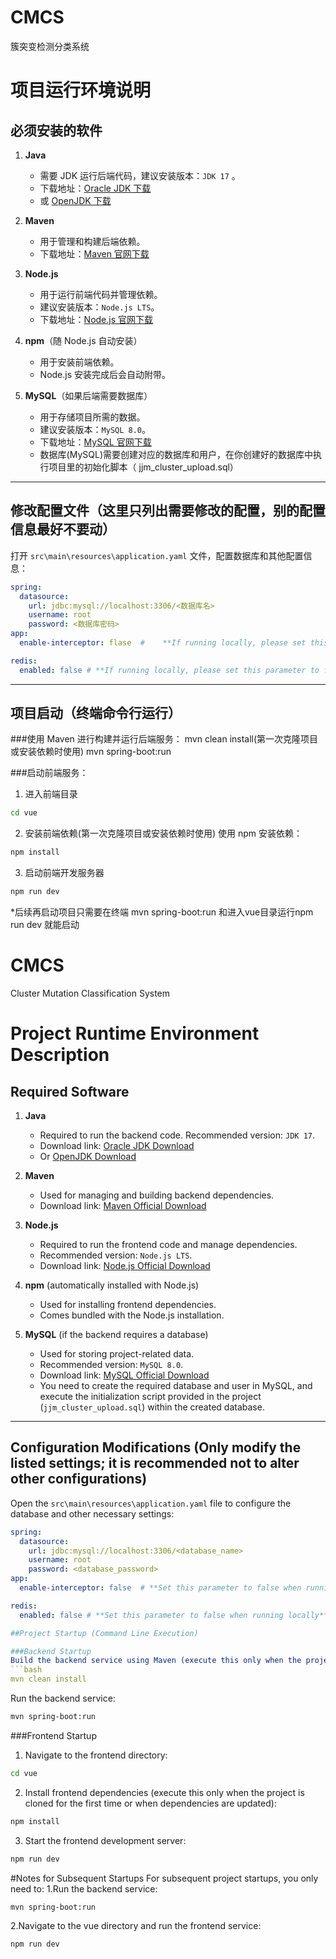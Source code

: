 # CMCS
簇突变检测分类系统
# 项目运行环境说明

## 必须安装的软件

1. **Java**
   - 需要 JDK 运行后端代码，建议安装版本：`JDK 17` 。
   - 下载地址：[Oracle JDK 下载](https://www.oracle.com/java/technologies/javase-downloads.html)
   - 或 [OpenJDK 下载](https://openjdk.org/)

2. **Maven**
   - 用于管理和构建后端依赖。
   - 下载地址：[Maven 官网下载](https://maven.apache.org/download.cgi)

3. **Node.js**
   - 用于运行前端代码并管理依赖。
   - 建议安装版本：`Node.js LTS`。
   - 下载地址：[Node.js 官网下载](https://nodejs.org/)

4. **npm**（随 Node.js 自动安装）
   - 用于安装前端依赖。
   - Node.js 安装完成后会自动附带。

5. **MySQL**（如果后端需要数据库）
   - 用于存储项目所需的数据。
   - 建议安装版本：`MySQL 8.0`。
   - 下载地址：[MySQL 官网下载](https://dev.mysql.com/downloads/)
   - 数据库(MySQL)需要创建对应的数据库和用户，在你创建好的数据库中执行项目里的初始化脚本（ jjm_cluster_upload.sql）


---

## 修改配置文件（这里只列出需要修改的配置，别的配置信息最好不要动）

打开 `src\main\resources\application.yaml` 文件，配置数据库和其他配置信息：

```yaml
spring:
  datasource:
    url: jdbc:mysql://localhost:3306/<数据库名>
    username: root
    password: <数据库密码>
app:
  enable-interceptor: flase  #    **If running locally, please set this parameter to false**

redis:
  enabled: false # **If running locally, please set this parameter to false**
```
---

## 项目启动（终端命令行运行）

###使用 Maven 进行构建并运行后端服务：
mvn clean install(第一次克隆项目或安装依赖时使用)
mvn spring-boot:run

###启动前端服务：
1. 进入前端目录
```bash
cd vue
```
2. 安装前端依赖(第一次克隆项目或安装依赖时使用)
使用 npm 安装依赖：
```bash
npm install 
```
3. 启动前端开发服务器
```bash
npm run dev
```
*后续再启动项目只需要在终端 mvn spring-boot:run 和进入vue目录运行npm run dev 就能启动




# CMCS
Cluster Mutation Classification System

# Project Runtime Environment Description

## Required Software

1. **Java**
   - Required to run the backend code. Recommended version: `JDK 17`.
   - Download link: [Oracle JDK Download](https://www.oracle.com/java/technologies/javase-downloads.html)  
   - Or [OpenJDK Download](https://openjdk.org/)

2. **Maven**
   - Used for managing and building backend dependencies.
   - Download link: [Maven Official Download](https://maven.apache.org/download.cgi)

3. **Node.js**
   - Required to run the frontend code and manage dependencies.
   - Recommended version: `Node.js LTS`.
   - Download link: [Node.js Official Download](https://nodejs.org/)

4. **npm** (automatically installed with Node.js)
   - Used for installing frontend dependencies.
   - Comes bundled with the Node.js installation.

5. **MySQL** (if the backend requires a database)
   - Used for storing project-related data.
   - Recommended version: `MySQL 8.0`.
   - Download link: [MySQL Official Download](https://dev.mysql.com/downloads/)
   - You need to create the required database and user in MySQL, and execute the initialization script provided in the project (`jjm_cluster_upload.sql`) within the created database.

---

## Configuration Modifications (Only modify the listed settings; it is recommended not to alter other configurations)

Open the `src\main\resources\application.yaml` file to configure the database and other necessary settings:

```yaml
spring:
  datasource:
    url: jdbc:mysql://localhost:3306/<database_name>
    username: root
    password: <database_password>
app:
  enable-interceptor: false  # **Set this parameter to false when running locally**

redis:
  enabled: false # **Set this parameter to false when running locally**

##Project Startup (Command Line Execution)

###Backend Startup
Build the backend service using Maven (execute this only when the project is cloned for the first time or when dependencies are updated):
```bash
mvn clean install
```
Run the backend service:
```bash
mvn spring-boot:run
```

###Frontend Startup
1. Navigate to the frontend directory:
```bash
cd vue
```
2. Install frontend dependencies (execute this only when the project is cloned for the first time or when dependencies are updated):
```bash
npm install 
```
3. Start the frontend development server:
```bash
npm run dev
```

#Notes for Subsequent Startups
For subsequent project startups, you only need to:
1.Run the backend service:
```bash
mvn spring-boot:run
```
2.Navigate to the vue directory and run the frontend service:
```bash
npm run dev
```

